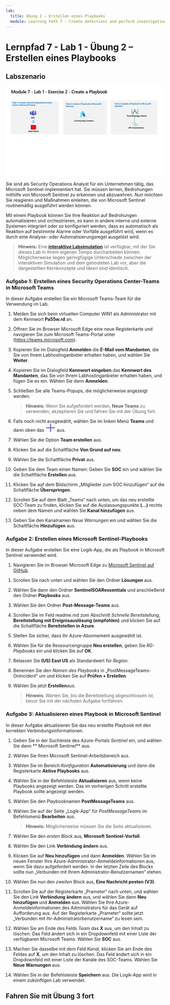 ```yaml
---
lab:
  title: Übung 2 – Erstellen eines Playbooks
  module: Learning Path 7 - Create detections and perform investigations using Microsoft Sentinel
---
```


# Lernpfad 7 - Lab 1 - Übung 2 – Erstellen eines Playbooks

## Labszenario

![Übersicht über Lab.](../Media/SC-200-Lab_Diagrams_Mod7_L1_Ex2.png)

Sie sind als Security Operations Analyst für ein Unternehmen tätig, das Microsoft Sentinel implementiert hat. Sie müssen lernen, Bedrohungen mithilfe von Microsoft Sentinel zu erkennen und abzuwehren. Nun möchten Sie reagieren und Maßnahmen einleiten, die von Microsoft Sentinel routinemäßig ausgeführt werden können.

Mit einem Playbook können Sie Ihre Reaktion auf Bedrohungen automatisieren und orchestrieren, es kann in andere interne und externe Systemen integriert oder so konfiguriert werden, dass es automatisch als Reaktion auf bestimmte Alarme oder Vorfälle ausgeführt wird, wenn es durch eine Analyse- oder Automatisierungsregel ausgelöst wird. 

>**Hinweis:** Eine **[interaktive Labsimulation](https://mslabs.cloudguides.com/guides/SC-200%20Lab%20Simulation%20-%20Create%20a%20playbook)** ist verfügbar, mit der Sie dieses Lab in Ihrem eigenen Tempo durcharbeiten können. Möglicherweise liegen geringfügige Unterschiede zwischen der interaktiven Simulation und dem gehosteten Lab vor, aber die dargestellten Kernkonzepte und Ideen sind identisch.

### Aufgabe 1: Erstellen eines Security Operations Center-Teams in Microsoft Teams

In dieser Aufgabe erstellen Sie ein Microsoft Teams-Team für die Verwendung im Lab.

1. Melden Sie sich beim virtuellen Computer WIN1 als Administrator mit dem Kennwort **Pa55w.rd** an.  

1. Öffnen Sie im Browser Microsoft Edge eine neue Registerkarte und navigieren Sie zum Microsoft Teams-Portal unter (https://teams.microsoft.com).

1. Kopieren Sie im Dialogfeld **Anmelden** die **E-Mail vom Mandanten**, die Sie von Ihrem Labhostinganbieter erhalten haben, und wählen Sie **Weiter**.

1. Kopieren Sie im Dialogfeld **Kennwort eingeben** das **Kennwort des Mandanten**, das Sie von Ihrem Labhostinganbieter erhalten haben, und fügen Sie es ein. Wählen Sie dann **Anmelden**.

1. Schließen Sie alle Teams-Popups, die möglicherweise angezeigt werden.

    >**Hinweis:** Wenn Sie aufgefordert werden, **Neue Teams** zu verwenden, akzeptieren Sie und fahren Sie mit der Übung fort.

1. Falls noch nicht ausgewählt, wählen Sie im linken Menü **Teams** und dann oben das ![Plus-Zeichen](../Media/plus-sign-icon-lab.png) aus.

1. Wählen Sie die Option **Team erstellen** aus.

1. Klicken Sie auf die Schaltfläche **Von Grund auf neu**.

1. Wählen Sie die Schaltfläche **Privat** aus.

1. Geben Sie dem Team einen Namen: Geben Sie **SOC** ein und wählen Sie die Schaltfläche **Erstellen** aus.

1. Klicken Sie auf dem Bildschirm „Mitglieder zum SOC hinzufügen“ auf die Schaltfläche **Überspringen**. 

1. Scrollen Sie auf dem Blatt „Teams“ nach unten, um das neu erstellte SOC-Team zu finden, klicken Sie auf die Auslassungspunkte **(...)** rechts neben dem Namen und wählen Sie **Kanal hinzufügen** aus.

1. Geben Sie den Kanalnamen *Neue Warnungen* ein und wählen Sie die Schaltfläche **Hinzufügen** aus.


### Aufgabe 2: Erstellen eines Microsoft Sentinel-Playbooks

In dieser Aufgabe erstellen Sie eine Logik-App, die als Playbook in Microsoft Sentinel verwendet wird.

1. Navigieren Sie im Browser Microsoft Edge zu [Microsoft Sentinel auf GitHub](https://github.com/Azure/Azure-Sentinel).

<!--- the Azure portal at https://portal.azure.com.

1. In the **Sign in** dialog box, copy and paste in the **Tenant Email** account provided by your lab hosting provider and then select **Next**.

1. In the **Enter password** dialog box, copy and paste in the **Tenant Password** provided by your lab hosting provider and then select **Sign in**.

1. In the Search bar of the Azure portal, type *Sentinel*, then select **Microsoft Sentinel**.

1. Select your Microsoft Sentinel Workspace you created earlier.

1. Select the **Community** page under the *Content management* area on the left side of the page.

1. On the right pane, select the **Onboard community content** link. This opens a new tab in the Microsoft Edge Browser for Microsoft Sentinel GitHub content. **Hint:** You might need to scroll right to see the link. Alternatively, follow this link instead: [Microsoft Sentinel on GitHub](https://github.com/Azure/Azure-Sentinel). --->

1. Scrollen Sie nach unten und wählen Sie den Ordner **Lösungen** aus.

1. Wählen Sie dann den Ordner **SentinelSOARessentials** und anschließend den Ordner **Playbooks** aus.

1. Wählen Sie den Ordner **Post-Message-Teams** aus.

1. Scrollen Sie im Feld readme.md zum Abschnitt *Schnelle Bereitstellung*, **Bereitstellung mit Ereignisauslösung (empfohlen)** und klicken Sie auf die Schaltfläche **Bereitstellen in Azure**.  

1. Stellen Sie sicher, dass Ihr Azure-Abonnement ausgewählt ist.

1. Wählen Sie für die Ressourcengruppe **Neu erstellen**, geben Sie *RG-Playbooks* ein und klicken Sie auf **OK**.

1. Belassen Sie **(US) East US** als Standardwert für *Region*.

1. Benennen Sie den *Namen des Playbooks* in „PostMessageTeams-OnIncident“ um und klicken Sie auf **Prüfen + Erstellen**.

1. Wählen Sie jetzt **Erstellen**aus. 

    >**Hinweis**: Warten Sie, bis die Bereitstellung abgeschlossen ist, bevor Sie mit der nächsten Aufgabe fortfahren.

### Aufgabe 3: Aktualisieren eines Playbook in Microsoft Sentinel

In dieser Aufgabe aktualisieren Sie das neu erstellte Playbook mit den korrekten Verbindungsinformationen.

1. Geben Sie in der Suchleiste des Azure-Portals *Sentinel* ein, und wählen Sie dann ** Microsoft Sentinel** aus.

1. Wählen Sie Ihren Microsoft Sentinel-Arbeitsbereich aus.

1. Wählen Sie im Bereich *Konfiguration* **Automatisierung** und dann die Registerkarte **Aktive Playbooks** aus.

1. Wählen Sie in der Befehlsleiste **Aktualisieren** aus, wenn keine Playbooks angezeigt werden. Das im vorherigen Schritt erstellte Playbook sollte angezeigt werden.

1. Wählen Sie den Playbooknamen **PostMessageTeams** aus.

1. Wählen Sie auf der Seite „Logik-App“ für *PostMessageTeams* im Befehlsmenü **Bearbeiten** aus.

    >**Hinweis:** Möglicherweise müssen Sie die Seite aktualisieren.

1. Wählen Sie den *ersten* Block aus, **Microsoft Sentinel-Vorfall**.

1. Wählen Sie den Link **Verbindung ändern** aus.

1. Klicken Sie auf **Neu hinzufügen** und dann **Anmelden**. Wählen Sie im neuen Fenster Ihre Azure-Administrator-Anmeldeinformationen aus, wenn Sie dazu aufgefordert werden. In der letzten Zeile des Blocks sollte nun „Verbunden mit Ihrem Administrator-Benutzernamen“ stehen.

1. Wählen Sie nun den *zweiten* Block aus, **Eine Nachricht posten (V3)**.

1. Scrollen Sie auf der Registerkarte „Prameter“ nach unten, und wählen Sie den Link **Verbindung ändern** aus, und wählen Sie dann **Neu hinzufügen** und **Anmelden** aus. Wählen Sie Ihre Azure-Anmeldeinformationen des Administrators für das Gerät auf Aufforderung aus. Auf der Registerkarte „Prameter“ sollte jetzt „Verbunden mit Ihr-Administratorbenutzername“ zu lesen sein.

1. Wählen Sie am Ende des Felds *Team* das **X** aus, um den Inhalt zu löschen.  Das Feld ändert sich in ein Dropdownfeld mit einer Liste der verfügbaren Microsoft Teams. Wählen Sie **SOC** aus.

1. Machen Sie dasselbe mit dem Feld *Kanal*, klicken Sie am Ende des Feldes auf **X**, um den Inhalt zu löschen. Das Feld ändert sich in ein Dropdownfeld mit einer Liste der Kanäle des SOC-Teams. Wählen Sie **Neue Warnungen** aus.

1. Wählen Sie in der Befehlsleiste **Speichern** aus. Die Logik-App wird in einem zukünftigen Lab verwendet.

## Fahren Sie mit Übung 3 fort
